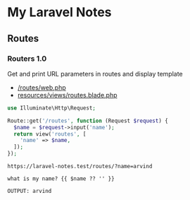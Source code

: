 # My Laravel Notes

## Routes

### Routers 1.0
Get  and print URL parameters in routes and display template 
- [/routes/web.php](/routes/web.php)
- [resources/views/routes.blade.php](resources/views/routes.blade.php)


```php
use Illuminate\Http\Request;

Route::get('/routes', function (Request $request) {
  $name = $request->input('name');
  return view('routes', [
    'name' => $name,
  ]);
});
```
```
https://laravel-notes.test/routes/?name=arvind
```
```blade
what is my name? {{ $name ?? '' }}
```
```
OUTPUT: arvind
```


